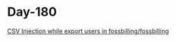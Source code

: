 # Day-180

[CSV Injection while export users in fossbilling/fossbilling](https://huntr.dev/bounties/e9a272ca-b050-441d-a8cb-4fdecb76ccce/)
